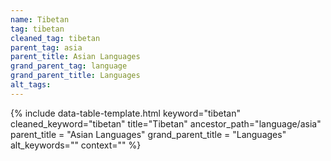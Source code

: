 ```yaml
---
name: Tibetan
tag: tibetan
cleaned_tag: tibetan
parent_tag: asia
parent_title: Asian Languages
grand_parent_tag: language
grand_parent_title: Languages
alt_tags: 
---
```


{% include data-table-template.html 
  keyword="tibetan" 
  cleaned_keyword="tibetan" 
  title="Tibetan"
  ancestor_path="language/asia" 
  parent_title = "Asian Languages"
  grand_parent_title = "Languages"
  alt_keywords=""
  context=""
%}


